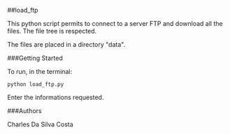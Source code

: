 ##load_ftp

This python script permits to connect to a server FTP and download all the files.
The file tree is respected.

The files are placed in a directory "data".

###Getting Started

To run, in the terminal:

<pre><code>python load_ftp.py</code></pre>

Enter the informations requested.





###Authors

Charles Da Silva Costa